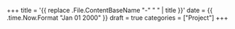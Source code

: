 +++
title = '{{ replace .File.ContentBaseName "-" " " | title }}'
date = {{ .time.Now.Format "Jan 01 2000" }}
draft = true
categories = ["Project"]
+++
